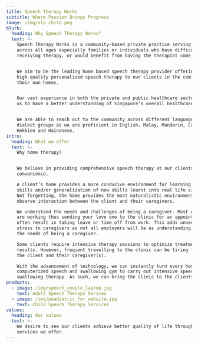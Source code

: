 ```yaml
---
title: Speech Therapy Works
subtitle: Where Passion Brings Progress
image: /img/slp_child.png
blurb:
  heading: Why Speech Therapy Works?
  text: >-
    Speech Therapy Works is a community-based private practice serving clients
    across all ages especially families or individuals who have difficulty
    receiving therapy, or would benefit from having the therapist come to them.


    We aim to be the leading home based speech therapy provider offering
    high-quality personalized speech therapy to our clients in the comfort of
    their own homes.


    Our vast experience in both the private and public healthcare sector allows
    us to have a better understanding of Singapore’s overall healthcare system.


    We are able to reach out to the community across different language and
    dialect groups as we are proficient in English, Malay, Mandarin, Cantonese,
    Hokkien and Hainanese.
intro:
  heading: What we offer
  text: >-
    Why home therapy?


    We believe in providing comprehensive speech therapy at our clients’
    convenience.

    A client’s home provides a more conducive environment for learning of new
    skills and/or generalization of new skills learnt into real life situations.
    Not forgetting, the home provides the most naturalistic environment to
    observe interaction between the client and their caregivers.

    We understand the needs and challenges of being a caregiver. Most caregivers
    are working thus sending your love one to the clinic for an appointment
    often result in taking leave or time off from work. This adds unnecessary
    stress to caregivers as not all employers will be as understanding towards
    the needs of being a caregiver.

    Some clients require intensive therapy sessions to optimize treatment
    results. However, frequent travelling to the clinic can be tiring for both
    the client and their caregiver(s).

    With the advancement of technology, we can instantly turn every home into a
    computerized speech and swallowing gym to carry out intensive speech and/or
    swallowing therapy. As such, we can bring the clinic to the clients' home!
products:
  - image: /img/speech_couple_laptop.jpg
    text: Adult Speech Therapy Serices
  - image: /img/peadiatric_for_website.jpg
    text: Child Speech Therapy Services
values:
  heading: Our values
  text: >-
    We desire to see our clients achieve better quality of life through the
    services we offer.
---
```


